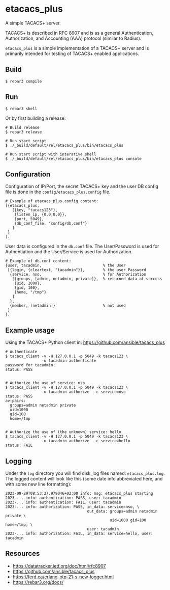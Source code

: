 # etacacs_plus

A simple TACACS+ server.

TACACS+ is described in RFC 8907 and is as a general Authentication,
Authorization, and Accounting (AAA) protocol (similar to Radius).

`etacacs_plus` is a simple implementation of a TACACS+ server and 
is primarily intended for testing of TACACS+ enabled applications.


## Build

    $ rebar3 compile
    
## Run

    $ rebar3 shell
    
Or by first building a release:

    # Build release
    $ rebar3 release
    
    # Run start script
    $ ./_build/default/rel/etacacs_plus/bin/etacacs_plus
    
    # Run start script with interative shell
    $ ./_build/default/rel/etacacs_plus/bin/etacacs_plus console
    
## Configuration

Configuration of IP/Port, the secret TACACS+ key and the user DB config file
is done in the `config/etacacs_plus.config` file.

    # Example of etacacs_plus.config content:
    [{etacacs_plus,
       [{key, "tacacs123"},
        {listen_ip, {0,0,0,0}},
        {port, 5049},
        {db_conf_file, "config/db.conf"}
       ]
     }
    ].

User data is configured in the `db.conf` file. The User/Password is
used for Authentiation and the User/Service is used for Authorization.

    # Example of db.conf content:
    {user, tacadmin,                           % the User
     [{login, {cleartext, "tacadmin"}},        % the user Password
      {service, nso,                           % for Authorization
       [{groups, [admin, netadmin, private]},  % returned data at success
        {uid, 1000},
        {gid, 100},
        {home, "/tmp"}
       ]
      },
      {member, [netadmin]}                     % not used
     ]
    }.

## Example usage

Using the TACACS+ Python client in: https://github.com/ansible/tacacs_plus

    # Authenticate
    $ tacacs_client -v -H 127.0.0.1 -p 5049 -k tacacs123 \
                    -u tacadmin authenticate 
    password for tacadmin: 
    status: PASS

    
    # Authorize the use of service: nso
    $ tacacs_client -v -H 127.0.0.1 -p 5049 -k tacacs123 \
                    -u tacadmin authorize  -c service=nso 
    status: PASS
    av-pairs:
      groups=admin netadmin private
      uid=1000
      gid=100
      home=/tmp
      

    # Authorize the use of (the unknown) service: hello
    $ tacacs_client -v -H 127.0.0.1 -p 5049 -k tacacs123 \
                    -u tacadmin authorize  -c service=hello
    status: FAIL

## Logging

Under the `log` directory you will find disk_log
files named: `etacacs_plus.log`. The logged content
will look like this (some date info abbreviated here,
and with some new line formatting):

    2023-09-29T08:53:27.979046+02:00 info: msg: etacacs_plus starting
    2023-... info: authentication: PASS, user: tacadmin
    2023-... info: authentication: FAIL, user: tacadmin
    2023-... info: authorization: PASS, in_data: service=nso, \
                                        out_data: groups=admin netadmin private \
                                                  uid=1000 gid=100 home=/tmp, \
                                        user: tacadmin
    2023-... info: authorization: FAIL, in_data: service=hello, user: tacadmin

## Resources

* https://datatracker.ietf.org/doc/html/rfc8907
* https://github.com/ansible/tacacs_plus
* https://ferd.ca/erlang-otp-21-s-new-logger.html
* https://rebar3.org/docs/
